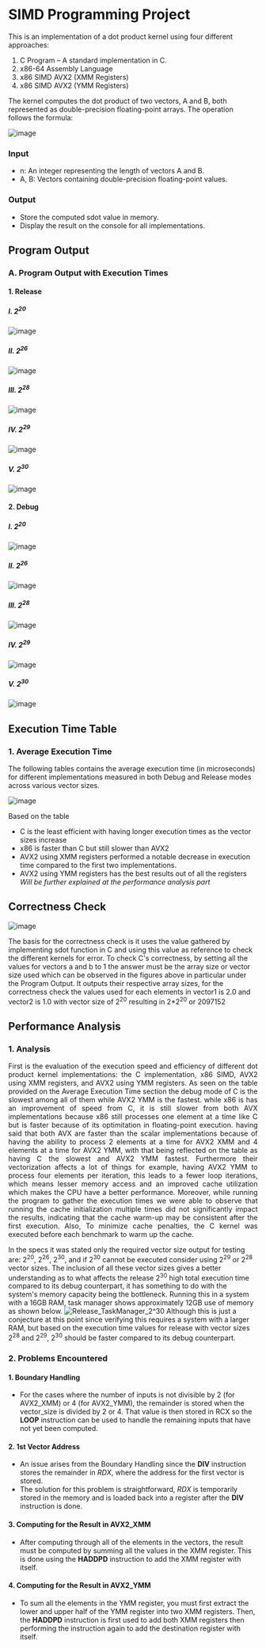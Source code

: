 # SIMD Programming Project
This is an implementation of a dot product kernel using four different approaches:
1. C Program – A standard implementation in C.
2. x86-64 Assembly Language 
3. x86 SIMD AVX2 (XMM Registers) 
4. x86 SIMD AVX2 (YMM Registers) 

The kernel computes the dot product of two vectors, A and B, both represented as double-precision floating-point arrays. The operation follows the formula:

![image](https://github.com/user-attachments/assets/b78fa56c-2bfe-4d15-aed9-3d40b6efd9ee)

### Input
- n: An integer representing the length of vectors A and B.
-  A, B: Vectors containing double-precision floating-point values.

### Output
- Store the computed sdot value in memory.
- Display the result on the console for all implementations.



## Program Output

### A. Program Output with Execution Times

#### 1. Release <br />

##### I. 2<sup>20</sup>

![image](https://github.com/user-attachments/assets/30ca8fb3-e4e4-4e43-a232-1ac3892525c5)

##### II. 2<sup>26</sup>

![image](https://github.com/user-attachments/assets/1f404b04-cf70-4118-9387-d5eb05b4f4c8)

##### III. 2<sup>28</sup>

![image](https://github.com/user-attachments/assets/8fe60eb6-f396-4b85-acfe-1236808087b0)


##### IV. 2<sup>29</sup>

![image](https://github.com/user-attachments/assets/37dce62f-2094-436d-9ec1-b552e5d38afd)


##### V. 2<sup>30</sup>

![image](https://github.com/user-attachments/assets/3ecc4d8a-c0b9-419e-ab3d-d8bdf67c1ccb)



#### 2. Debug <br />

##### I. 2<sup>20</sup>

![image](https://github.com/user-attachments/assets/f08fa98b-35b8-4a46-a009-bce0b7162641)

##### II. 2<sup>26</sup>

![image](https://github.com/user-attachments/assets/bb4f4b7e-930c-45fb-a739-008c1df6b73f)


##### III. 2<sup>28</sup>

![image](https://github.com/user-attachments/assets/d1260fc4-0576-414c-9a12-7fba40e4b5ac)

##### IV. 2<sup>29</sup>

![image](https://github.com/user-attachments/assets/efd5f5b3-05e3-4c11-8326-fa5f7ce7fce2)


##### V. 2<sup>30</sup>

![image](https://github.com/user-attachments/assets/ea621325-9902-4741-8d4c-a8eda5c93fd6)


## Execution Time Table

### 1. Average Execution Time
The following tables contains the average execution time (in microseconds) for different implementations  measured in both Debug and Release modes across various vector sizes.

![image](https://github.com/user-attachments/assets/3b5f2003-f502-49a4-9ce6-818db5970602)

Based on the table 
- C is the least efficient with having longer execution times as the vector sizes increase
- x86 is faster than C but still slower than AVX2
- AVX2 using XMM registers performed a notable decrease in execution time compared to the first two implementations.
- AVX2 using YMM registers has the best results out of all the registers<br />
*Will be further explained at the performance analysis part*

## Correctness Check
![image](https://github.com/user-attachments/assets/ee2d3e06-f407-4580-bf34-74400c3b0238)

The basis for the correctness check is it uses the value gathered by implementing sdot function in C and using this value as reference to check the different kernels for error. To check C's correctness, by setting all the values for vectors a and b to 1 the answer must be the array size or vector size used which can be observed in the figures above in particular under the Program Output. It outputs their respective array sizes, for the correctness check the values used for each elements in vector1 is 2.0 and vector2 is 1.0 with vector size of 2<sup>20</sup> resulting in 2*2<sup>20</sup> or 2097152

## Performance Analysis

### 1. Analysis 
<p align="justify"> 
  First is the evaluation of the execution speed and efficiency of different dot product kernel implementations: the C implementation, x86 SIMD, AVX2 using XMM registers, and AVX2 using YMM registers. As seen on the table provided on the Average Execution Time section the debug mode of C is the slowest among all of them while AVX2 YMM is the fastest. while x86 is has an improvement of speed from C, it is still slower from both AVX implementations because x86 still processes one element at a time like C but is faster because of its optimitation in floating-point execution. having said that both AVX are faster than the scalar implementations because of having the ability to process 2 elements at a time for AVX2 XMM and 4 elements at a time for AVX2 YMM, with that being reflected on the table as having C the slowest and AVX2 YMM fastest. Furthermore their vectorization affects a lot of things for example, having AVX2 YMM to process four elements per iteration, this leads to a fewer loop iterations, which means lesser memory access and an improved cache utilization which makes the CPU have a better performance. Moreover, while running the program to gather the execution times we were able to observe that running the cache initialization multiple times did not significantly impact the results, indicating that the cache warm-up may be consistent after the first execution. Also, To minimize cache penalties, the C kernel was executed before each benchmark to warm up the cache. 
</p>

In the specs it was stated only the required vector size output for testing are: 2<sup>20</sup>, 2<sup>26</sup>, 2<sup>30</sup>, and if 2<sup>30</sup> cannot be executed consider using 2<sup>29</sup> or 2<sup>28</sup> vector sizes. The inclusion of all these vector sizes gives a better understanding as to what affects the release 2<sup>30</sup> high total execution time compared to its debug counterpart, it has something to do with the system's memory capacity being the bottleneck. Running this in a system with a 16GB RAM, task manager shows approximately 12GB use of memory as shown below.
![Release_TaskManager_2^30](https://github.com/user-attachments/assets/1da376a0-c379-4cdc-8bf3-6a5a37363333)
Although this is just a conjecture at this point since verifying this requires a system with a larger RAM, but based on the execution time values for release with vector sizes 2<sup>28</sup> and 2<sup>29</sup>, 2<sup>30</sup> should be faster compared to its debug counterpart.

### 2. Problems Encountered

#### 1. Boundary Handling
- For the cases where the number of inputs is not divisible by 2 (for AVX2_XMM) or 4 (for AVX2_YMM), the remainder is stored when the vector_size is divided by 2 or 4. That value is then stored in RCX so the **LOOP** instruction can be used to handle the remaining inputs that have not yet been computed. 
#### 2. 1st Vector Address 
- An issue arises from the Boundary Handling since the **DIV** instruction stores the remainder in *RDX*, where the address for the first vector is stored.
- The solution for this problem is straightforward, *RDX* is temporarily stored in the memory and is loaded back into a register after the **DIV** instruction is done.
#### 3. Computing for the Result in AVX2_XMM
- After computing through all of the elements in the vectors, the result must be computed by summing all the values in the XMM register. This is done using the **HADDPD** instruction to add the XMM register with itself. 
#### 4. Computing for the Result in AVX2_YMM
- To sum all the elements in the YMM register, you must first extract the lower and upper half of the YMM register into two XMM registers. Then, the **HADDPD** instruction is first used to add both XMM registers then performing the instruction again to add the destination register with itself.
